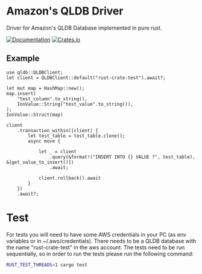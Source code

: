 <!-- cargo-sync-readme start -->

# Amazon's QLDB Driver

Driver for Amazon's QLDB Database implemented in pure rust.

[![Documentation](https://docs.rs/qldb/badge.svg)](https://docs.rs/qldb)
[![Crates.io](https://img.shields.io/crates/v/qldb)](https://crates.io/crates/qldb)

## Example

```rust,no_run
use qldb::QLDBClient;
let client = QLDBClient::default("rust-crate-test").await?;

let mut map = HashMap::new();
map.insert(
    "test_column".to_string(),
    IonValue::String("test_value".to_string()),
);
IonValue::Struct(map)

client
    .transaction_within(|client| {
        let test_table = test_table.clone();
        async move {
            
            let _ = client
                .query(&format!("INSERT INTO {} VALUE ?", test_table), &[get_value_to_insert()])
                .await;
                
            client.rollback().await
        }
    })
    .await?;
```

# Test

For tests you will need to have some AWS credentials in your 
PC (as env variables or in ~/.aws/credentials). There needs
to be a QLDB database with the name "rust-crate-test" in the 
aws account. The tests need to be run sequentially, so in order 
to run the tests please run the following command:

```sh
RUST_TEST_THREADS=1 cargo test
```

<!-- cargo-sync-readme end -->
